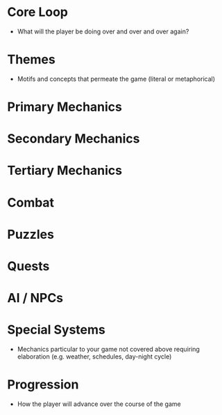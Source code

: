 # Core Loop

- What will the player be doing over and over and over again?

# Themes

- Motifs and concepts that permeate the game (literal or metaphorical)

# Primary Mechanics

# Secondary Mechanics

# Tertiary Mechanics

# Combat

# Puzzles

# Quests

# AI / NPCs

# Special Systems

- Mechanics particular to your game not covered above requiring elaboration (e.g. weather, schedules, day-night cycle)

# Progression

- How the player will advance over the course of the game
